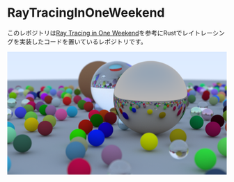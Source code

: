 # RayTracingInOneWeekend

このレポジトリは[Ray Tracing in One Weekend](https://raytracing.github.io/books/RayTracingInOneWeekend.html)を参考にRustでレイトレーシングを実装したコードを置いているレポジトリです。

![出力](./img/output.png)
